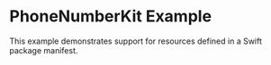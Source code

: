 # PhoneNumberKit Example

This example demonstrates support for resources defined in a Swift package manifest.
